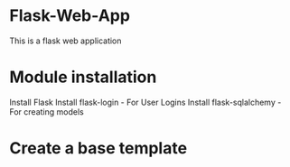 # Flask-Web-App
This is a flask web application

# Module installation
Install Flask
Install flask-login - For User Logins
Install flask-sqlalchemy - For creating models


# Create a base template